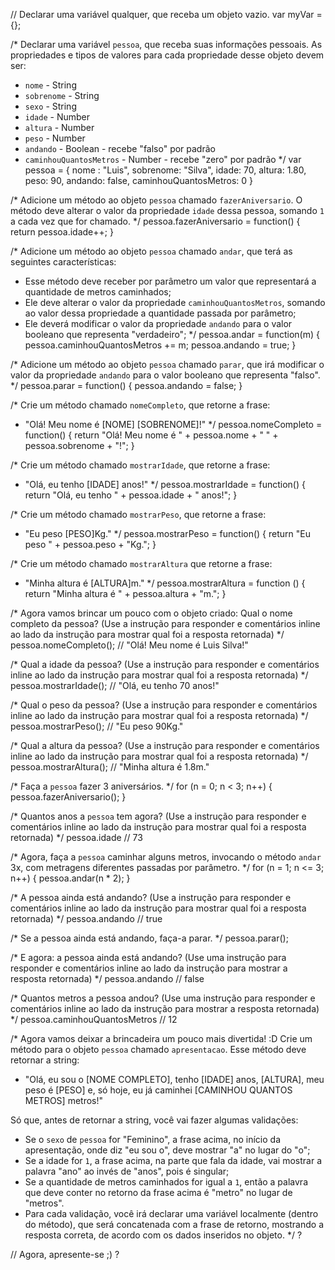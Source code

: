 // Declarar uma variável qualquer, que receba um objeto vazio.
var myVar = {};

/*
Declarar uma variável `pessoa`, que receba suas informações pessoais.
As propriedades e tipos de valores para cada propriedade desse objeto devem ser:
- `nome` - String
- `sobrenome` - String
- `sexo` - String
- `idade` - Number
- `altura` - Number
- `peso` - Number
- `andando` - Boolean - recebe "falso" por padrão
- `caminhouQuantosMetros` - Number - recebe "zero" por padrão
*/
var pessoa = {
    nome : "Luis",
    sobrenome: "Silva",
    idade: 70,
    altura: 1.80,
    peso: 90,
    andando: false,
    caminhouQuantosMetros: 0
}

/*
Adicione um método ao objeto `pessoa` chamado `fazerAniversario`. O método deve
alterar o valor da propriedade `idade` dessa pessoa, somando `1` a cada vez que
for chamado.
*/
pessoa.fazerAniversario = function() {
    return pessoa.idade++;
}

/*
Adicione um método ao objeto `pessoa` chamado `andar`, que terá as seguintes
características:
- Esse método deve receber por parâmetro um valor que representará a quantidade
de metros caminhados;
- Ele deve alterar o valor da propriedade `caminhouQuantosMetros`, somando ao
valor dessa propriedade a quantidade passada por parâmetro;
- Ele deverá modificar o valor da propriedade `andando` para o valor
booleano que representa "verdadeiro";
*/
pessoa.andar = function(m) {
    pessoa.caminhouQuantosMetros += m;
    pessoa.andando = true;
}

/*
Adicione um método ao objeto `pessoa` chamado `parar`, que irá modificar o valor
da propriedade `andando` para o valor booleano que representa "falso".
*/
pessoa.parar = function() {
    pessoa.andando = false;
}

/*
Crie um método chamado `nomeCompleto`, que retorne a frase:
- "Olá! Meu nome é [NOME] [SOBRENOME]!"
*/
pessoa.nomeCompleto = function() {
    return "Olá! Meu nome é " + pessoa.nome + " " + pessoa.sobrenome + "!";
}

/*
Crie um método chamado `mostrarIdade`, que retorne a frase:
- "Olá, eu tenho [IDADE] anos!"
*/
pessoa.mostrarIdade = function() {
    return "Olá, eu tenho " + pessoa.idade + " anos!";
}

/*
Crie um método chamado `mostrarPeso`, que retorne a frase:
- "Eu peso [PESO]Kg."
*/
pessoa.mostrarPeso = function() {
    return "Eu peso " + pessoa.peso + "Kg.";
}

/*
Crie um método chamado `mostrarAltura` que retorne a frase:
- "Minha altura é [ALTURA]m."
*/
pessoa.mostrarAltura = function () {
    return "Minha altura é " + pessoa.altura + "m.";
}

/*
Agora vamos brincar um pouco com o objeto criado:
Qual o nome completo da pessoa? (Use a instrução para responder e comentários
inline ao lado da instrução para mostrar qual foi a resposta retornada)
*/
pessoa.nomeCompleto(); // "Olá! Meu nome é Luis Silva!"

/*
Qual a idade da pessoa? (Use a instrução para responder e comentários
inline ao lado da instrução para mostrar qual foi a resposta retornada)
*/
pessoa.mostrarIdade(); // "Olá, eu tenho 70 anos!"

/*
Qual o peso da pessoa? (Use a instrução para responder e comentários
inline ao lado da instrução para mostrar qual foi a resposta retornada)
*/
pessoa.mostrarPeso(); // "Eu peso 90Kg."

/*
Qual a altura da pessoa? (Use a instrução para responder e comentários
inline ao lado da instrução para mostrar qual foi a resposta retornada)
*/
pessoa.mostrarAltura(); // "Minha altura é 1.8m."

/*
Faça a `pessoa` fazer 3 aniversários.
*/
for (n = 0; n < 3; n++) {
    pessoa.fazerAniversario();
}

/*
Quantos anos a `pessoa` tem agora? (Use a instrução para responder e
comentários inline ao lado da instrução para mostrar qual foi a resposta
retornada)
*/
pessoa.idade // 73

/*
Agora, faça a `pessoa` caminhar alguns metros, invocando o método `andar` 3x,
com metragens diferentes passadas por parâmetro.
*/
for (n = 1; n <= 3; n++) {
    pessoa.andar(n * 2);
}

/*
A pessoa ainda está andando? (Use a instrução para responder e comentários
inline ao lado da instrução para mostrar qual foi a resposta retornada)
*/
pessoa.andando // true

/*
Se a pessoa ainda está andando, faça-a parar.
*/
pessoa.parar();

/*
E agora: a pessoa ainda está andando? (Use uma instrução para responder e
comentários inline ao lado da instrução para mostrar a resposta retornada)
*/
pessoa.andando // false

/*
Quantos metros a pessoa andou? (Use uma instrução para responder e comentários
inline ao lado da instrução para mostrar a resposta retornada)
*/
pessoa.caminhouQuantosMetros // 12

/*
Agora vamos deixar a brincadeira um pouco mais divertida! :D
Crie um método para o objeto `pessoa` chamado `apresentacao`. Esse método deve
retornar a string:
- "Olá, eu sou o [NOME COMPLETO], tenho [IDADE] anos, [ALTURA], meu peso é [PESO] e, só hoje, eu já caminhei [CAMINHOU QUANTOS METROS] metros!"

Só que, antes de retornar a string, você vai fazer algumas validações:
- Se o `sexo` de `pessoa` for "Feminino", a frase acima, no início da
apresentação, onde diz "eu sou o", deve mostrar "a" no lugar do "o";
- Se a idade for `1`, a frase acima, na parte que fala da idade, vai mostrar a
palavra "ano" ao invés de "anos", pois é singular;
- Se a quantidade de metros caminhados for igual a `1`, então a palavra que
deve conter no retorno da frase acima é "metro" no lugar de "metros".
- Para cada validação, você irá declarar uma variável localmente (dentro do
método), que será concatenada com a frase de retorno, mostrando a resposta
correta, de acordo com os dados inseridos no objeto.
*/
?

// Agora, apresente-se ;)
?
